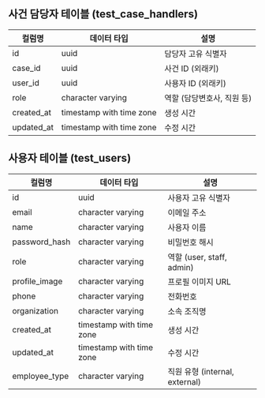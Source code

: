## 사건 담당자 테이블 (test_case_handlers)

| 컬럼명     | 데이터 타입              | 설명                       |
| ---------- | ------------------------ | -------------------------- |
| id         | uuid                     | 담당자 고유 식별자         |
| case_id    | uuid                     | 사건 ID (외래키)           |
| user_id    | uuid                     | 사용자 ID (외래키)         |
| role       | character varying        | 역할 (담당변호사, 직원 등) |
| created_at | timestamp with time zone | 생성 시간                  |
| updated_at | timestamp with time zone | 수정 시간                  |

## 사용자 테이블 (test_users)

| 컬럼명        | 데이터 타입              | 설명                           |
| ------------- | ------------------------ | ------------------------------ |
| id            | uuid                     | 사용자 고유 식별자             |
| email         | character varying        | 이메일 주소                    |
| name          | character varying        | 사용자 이름                    |
| password_hash | character varying        | 비밀번호 해시                  |
| role          | character varying        | 역할 (user, staff, admin)      |
| profile_image | character varying        | 프로필 이미지 URL              |
| phone         | character varying        | 전화번호                       |
| organization  | character varying        | 소속 조직명                    |
| created_at    | timestamp with time zone | 생성 시간                      |
| updated_at    | timestamp with time zone | 수정 시간                      |
| employee_type | character varying        | 직원 유형 (internal, external) |
